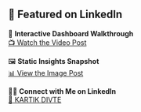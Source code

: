 ## 🔗 Featured on LinkedIn

🎥 **Interactive Dashboard Walkthrough**  
[📺 Watch the Video Post](https://www.linkedin.com/feed/update/urn:li:activity:7348624046223249409/)

🖼️ **Static Insights Snapshot**  
[📊 View the Image Post](https://www.linkedin.com/posts/kartikdivte_esportsanalytics-powerbi-valorant-activity-7347865187867082752-HIDr?utm_source=share&utm_medium=member_desktop&rcm=ACoAAFLJnYMBrSRsgMl36S9jTN8mGWR7KG2tj-M)

🙋‍♂️ **Connect with Me on LinkedIn**  
[🔗 KARTIK DIVTE](https://www.linkedin.com/in/kartikdivte/)
